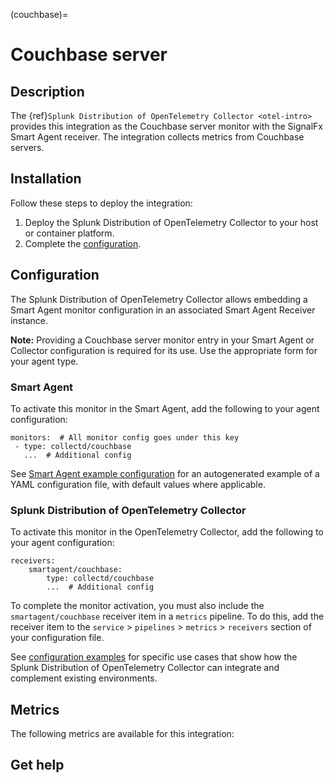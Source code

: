 (couchbase)=

# Couchbase server

<meta name="description" content="Use this Splunk Observability Cloud integration to monitor Couchbase. See benefits, install, configuration, and metrics">

## Description

The {ref}`Splunk Distribution of OpenTelemetry Collector <otel-intro>` provides this integration as the Couchbase server monitor with the SignalFx Smart Agent receiver. The integration collects metrics from Couchbase servers.

## Installation

Follow these steps to deploy the integration:

1. Deploy the Splunk Distribution of OpenTelemetry Collector to your host or container platform.
2. Complete the [configuration](https://docs.splunk.com/Observability/gdi/opentelemetry/configure-the-collector.html#otel-configuration).

## Configuration

The Splunk Distribution of OpenTelemetry Collector allows embedding a Smart Agent monitor configuration in an associated Smart Agent Receiver instance.

**Note:** Providing a Couchbase server monitor entry in your Smart Agent or Collector configuration is required for its use. Use the appropriate form for your agent type.

### Smart Agent

To activate this monitor in the Smart Agent, add the following to your agent configuration:

```
monitors:  # All monitor config goes under this key
 - type: collectd/couchbase
   ...  # Additional config
```

See <a href="https://docs.splunk.com/Observability/gdi/smart-agent/smart-agent-resources.html#configure-the-smart-agent" target="_blank">Smart Agent example configuration</a> for an autogenerated example of a YAML configuration file, with default values where applicable.

### Splunk Distribution of OpenTelemetry Collector

To activate this monitor in the OpenTelemetry Collector, add the following to your agent configuration:

```
receivers:
    smartagent/couchbase:
        type: collectd/couchbase
        ...  # Additional config
```

To complete the monitor activation, you must also include the `smartagent/couchbase` receiver item in a `metrics` pipeline. To do this, add the receiver item to the `service` > `pipelines` > `metrics` > `receivers` section of your configuration file.

See <a href="https://github.com/signalfx/splunk-otel-collector/tree/main/examples" target="_blank">configuration examples</a> for specific use cases that show how the Splunk Distribution of OpenTelemetry Collector can integrate and complement existing environments.

## Metrics

The following metrics are available for this integration:

<div class="metrics-yaml" url="https://raw.githubusercontent.com/signalfx/signalfx-agent/main/pkg/monitors/collectd/couchbase/metadata.yaml"></div>

## Get help

```{include} /_includes/troubleshooting.md
```
